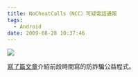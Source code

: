 ```yaml
---
title: NoCheatCalls（NCC）可疑電話通報
tags:
  - Android
date: 2009-08-28 10:37:46
---
```


[![](http://lh4.ggpht.com/_2xGPUuRo1sg/SpH9qERCd5I/AAAAAAAABCQ/tE6R8Y4XupU/s800/%E5%9C%96%E7%89%87%205.png)](http://lh4.ggpht.com/_2xGPUuRo1sg/SpH9qERCd5I/AAAAAAAABCQ/tE6R8Y4XupU/s800/%E5%9C%96%E7%89%87%205.png)

[寫了篇文章](http://android.cool3c.com/article/11595)介紹前段時間寫的防詐騙公益程式。
